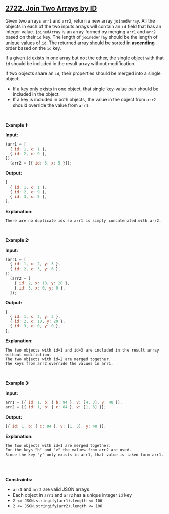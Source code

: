 ## [2722. Join Two Arrays by ID](https://leetcode.com/problems/join-two-arrays-by-id/)

Given two arrays `arr1` and `arr2`, return a new array `joinedArray`. All the objects in each of the two inputs arrays will contain an `id` field that has an integer value. `joinedArray` is an array formed by merging `arr1` and `arr2` based on their `id` key. The length of `joinedArray` should be the length of unique values of `id`. The returned array should be sorted in **ascending** order based on the `id` key.

If a given `id` exists in one array but not the other, the single object with that `id` should be included in the result array without modification.

If two objects share an `id`, their properties should be merged into a single object:

- If a key only exists in one object, that single key-value pair should be included in the object.
- If a key is included in both objects, the value in the object from `arr2` should override the value from `arr1`.

<br/>

**Example 1:**

**Input:**

```js
(arr1 = [
  { id: 1, x: 1 },
  { id: 2, x: 9 },
]),
  (arr2 = [{ id: 3, x: 5 }]);
```

**Output:**

```js
[
  { id: 1, x: 1 },
  { id: 2, x: 9 },
  { id: 3, x: 5 },
];
```

**Explanation:**

```
There are no duplicate ids so arr1 is simply concatenated with arr2.
```

<br/>

**Example 2:**

**Input:**

```js
(arr1 = [
  { id: 1, x: 2, y: 3 },
  { id: 2, x: 3, y: 6 },
]),
  (arr2 = [
    { id: 2, x: 10, y: 20 },
    { id: 3, x: 0, y: 0 },
  ]);
```

**Output:**

```js
[
  { id: 1, x: 2, y: 3 },
  { id: 2, x: 10, y: 20 },
  { id: 3, x: 0, y: 0 },
];
```

**Explanation:**

```
The two objects with id=1 and id=3 are included in the result array without modifiction.
The two objects with id=2 are merged together.
The keys from arr2 override the values in arr1.
```

<br/>

**Example 3:**

**Input:**

```js
arr1 = [{ id: 1, b: { b: 94 }, v: [4, 3], y: 48 }];
arr2 = [{ id: 1, b: { c: 84 }, v: [1, 3] }];
```

**Output:**

```js
[{ id: 1, b: { c: 84 }, v: [1, 3], y: 48 }];
```

**Explanation:**

```
The two objects with id=1 are merged together.
For the keys "b" and "v" the values from arr2 are used.
Since the key "y" only exists in arr1, that value is taken form arr1.
```

<br/>
<br/>

**Constraints:**

- `arr1` and `arr2` are valid JSON arrays
- Each object in `arr1` and `arr2` has a unique integer `id` key
- `2 <= JSON.stringify(arr1).length <= 106`
- `2 <= JSON.stringify(arr2).length <= 106`
